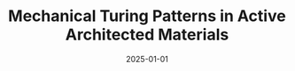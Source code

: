 ---
title: "Mechanical Turing Patterns in Active Architected Materials"
collection: publications
category: manuscripts
permalink: /publication/P5_arXiV_2025
excerpt: 'This paper is currently under review.'
date: 2025-01-01
venue: 'arXiV'
# paperurl: ''
citation: '<b> V. Ramakrishnan </b> and M. J. Frazier, "Mechanical Turing Patterns in Active Architected Materials", <i> arXiV </i>, 2025'
---